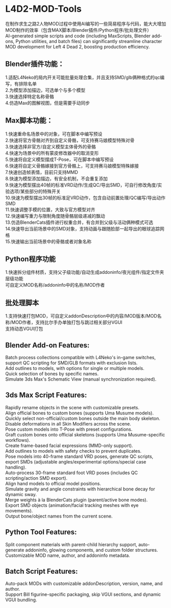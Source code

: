 # L4D2-MOD-Tools
在制作求生之路2人物MOD过程中使用AI编写的一些简易程序与代码，能大大增加MOD制作的效率（包含MAX脚本/Blender插件/Python程序/批处理文件）  
AI-generated simple scripts and code (including MaxScripts, Blender add-ons, Python utilities, and batch files) can significantly streamline character MOD development for Left 4 Dead 2, boosting production efficiency.

## Blender插件功能：
1.适配L4Neko的局内开关可能批量处理合集，并且支持SMD/glb俩种格式的qc编写，有排除名单  
2.为模型添加描边，可选单个与多个模型  
3.快速选择特定名称骨骼  
4.仿造Max的图解视图，但是需要手动同步  

## Max脚本功能：
1.快速重命名场景中的对象，可在脚本中编写预设  
2.快速将官方骨骼对齐到自定义骨骼，可支持赛马娘模型特殊对骨  
3.快速选择非官方/自定义模型主体骨外的骨骼  
4.快速为场景中的所有蒙皮修改器中的取消变形  
5.快速将自定义模型摆成T-Pose，可在脚本中编写预设  
6.快速将自定义骨骼嫁接到官方骨骼上，可支持赛马娘模型特殊嫁接  
7.快速创造帧表情，目前只支持MMD  
8.快速为模型添加描边，有安全机制，不会重复添加  
9.快速为模型摆出40帧的标准VRD动作/生成QC/导出SMD，可自行修改角度/实验选项/某些部分的特殊开关  
10.快速为模型摆出30帧的标准足VRD动作，包含自动前置处理/QC编写/导出动作SMD  
11.快速调整手模的位置，大致与官方模型对齐  
12.快速编写重力与限制角度随骨骼层级递减的飘动  
13.仿造BlenderCats插件进行权重合并，有合并到父级与活动俩种模式可选  
14.快速导出当前场景中的SMD对象，支持动画与跟随脸部一起导出的眼球追踪网格  
15.快速输出当前场景中的骨骼或者对象名称  

## Python程序功能
1.快速拆分组件材质，支持父子级功能/自动生成addoninfo/夜光组件/指定文件夹层级功能  
可自定义MOD名称/addoninfo中的名称/MOD作者  

## 批处理脚本
1.支持快速打包MOD，可自定义addonDescription中的内容/MOD版本/MOD名称/MOD作者，支持比尔手办单独打包与跳过相关部分VGUI  
支持动态VGUI打包  

## Blender Add-on Features:  
Batch process collections compatible with L4Neko's in-game switches, support QC scripting for SMD/GLB formats with exclusion lists.  
Add outlines to models, with options for single or multiple models.  
Quick selection of bones by specific names.  
Simulate 3ds Max's Schematic View (manual synchronization required).  

## 3ds Max Script Features:  
Rapidly rename objects in the scene with customizable presets.  
Align official bones to custom bones (supports Uma Musume models).  
Quickly select non-official/custom bones outside the main body skeleton.  
Disable deformations in all Skin Modifiers across the scene.  
Pose custom models into T-Pose with preset configurations.  
Graft custom bones onto official skeletons (supports Uma Musume-specific workflows).  
Create frame-based facial expressions (MMD-only support).  
Add outlines to models with safety checks to prevent duplicates.  
Pose models into 40-frame standard VRD poses, generate QC scripts, export SMDs (adjustable angles/experimental options/special case handling).  
Auto-process 30-frame standard foot VRD poses (includes QC scripting/action SMD export).  
Align hand models to official model positions.  
Simulate gravity and angle constraints with hierarchical bone decay for dynamic sway.  
Merge weights à la BlenderCats plugin (parent/active bone modes).  
Export SMD objects (animation/facial tracking meshes with eye movements).  
Output bone/object names from the current scene.  

## Python Tool Features:  
Split component materials with parent-child hierarchy support, auto-generate addoninfo, glowing components, and custom folder structures.  
Customizable MOD name, author, and addoninfo metadata. 

## Batch Script Features:  
Auto-pack MODs with customizable addonDescription, version, name, and author.  
Support Bill figurine-specific packaging, skip VGUI sections, and dynamic VGUI bundling.  
